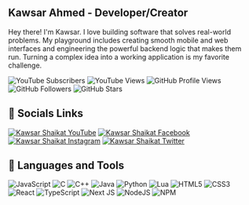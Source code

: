## Kawsar Ahmed - Developer/Creator
Hey there! I'm Kawsar. I love building software that solves real-world problems. My playground includes creating smooth mobile and web interfaces and engineering the powerful backend logic that makes them run. Turning a complex idea into a working application is my favorite challenge.

<p align="left">
  <img src="https://custom-icon-badges.demolab.com/youtube/channel/subscribers/UCaWmfSoM3C7Bsthzc0tCt0Q?color=%23E05D44&label=YouTube%20Subscribers&logo=video&logoColor=white&style=flat-square&labelColor=CE4630" alt="YouTube Subscribers" />
  <img src="https://custom-icon-badges.demolab.com/youtube/channel/views/UCaWmfSoM3C7Bsthzc0tCt0Q?color=%23E1AD0E&label=YouTube%20Views&logo=eye&logoColor=white&style=flat-square&labelColor=C79600" alt="YouTube Views" />
  <img src="https://komarev.com/ghpvc/?username=kawsarcodes&style=flat-square&color=10b981&label=GitHub%20Profile%20Views" alt="GitHub Profile Views" />
  <img src="https://custom-icon-badges.demolab.com/github/followers/prognerds?color=236ad3&labelColor=1155ba&style=flat-square&logo=person-add&label=GitHub%20Followers&logoColor=white" alt="GitHub Followers" />
  <img src="https://custom-icon-badges.demolab.com/github/stars/prognerds?color=55960c&style=flat-square&labelColor=488207&logo=star&label=GitHub%20Stars" alt="GitHub Stars" />
</p>

##  🔗 Socials Links
[![Kawsar Shaikat YouTube](https://img.shields.io/badge/YouTube-Kawsar%20Codes-red?style=flat-square&logo=youtube&logoColor=white)](https://www.youtube.com/channel/UCaWmfSoM3C7Bsthzc0tCt0Q)
 [![Kawsar Shaikat Facebook](https://img.shields.io/badge/Facebook-Kawsar%20Ahmed-blue?style=flat-square&logo=facebook&logoColor=white)](https://www.facebook.com/kawsarshaikat) [![Kawsar Shaikat Instagram](https://img.shields.io/badge/Instagram-Kawsar%20Ahmed-pink?style=flat-square&logo=instagram&logoColor=white)](https://www.instagram.com/kawsarshaikat) [![Kawsar Shaikat Twitter](https://img.shields.io/badge/Twitter-Kawsar%20Ahmed-lightblue?style=flat-square&logo=x&logoColor=white)](https://twitter.com/kawsarshaikat)

## 🧰 Languages and Tools
![JavaScript](https://img.shields.io/badge/javascript-%23323330.svg?style=flat-square&logo=javascript&logoColor=%23F7DF1E) ![C](https://img.shields.io/badge/c-%2300599C.svg?style=flat-square&logo=c&logoColor=white) ![C++](https://img.shields.io/badge/c++-%2300599C.svg?style=flat-square&logo=c%2B%2B&logoColor=white) ![Java](https://img.shields.io/badge/java-%23ED8B00.svg?style=flat-square&logo=openjdk&logoColor=white)  ![Python](https://img.shields.io/badge/python-3670A0?style=flat-square&logo=python&logoColor=ffdd54) ![Lua](https://img.shields.io/badge/lua-%232C2D72.svg?style=flat-square&logo=lua&logoColor=white) ![HTML5](https://img.shields.io/badge/html5-%23E34F26.svg?style=flat-square&logo=html5&logoColor=white) ![CSS3](https://img.shields.io/badge/css3-%231572B6.svg?style=flat-square&logo=css3&logoColor=white) ![React](https://img.shields.io/badge/react-%2320232a.svg?style=flat-square&logo=react&logoColor=%2361DAFB) ![TypeScript](https://img.shields.io/badge/typescript-%23007ACC.svg?style=flat-square&logo=typescript&logoColor=white) ![Next JS](https://img.shields.io/badge/Next-black?style=flat-square&logo=next.js&logoColor=white) ![NodeJS](https://img.shields.io/badge/node.js-6DA55F?style=flat-square&logo=node.js&logoColor=white) ![NPM](https://img.shields.io/badge/NPM-%23CB3837.svg?style=flat-square&logo=npm&logoColor=white)

